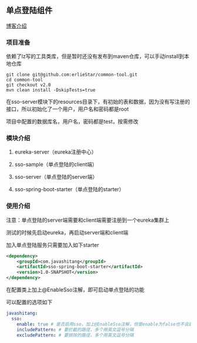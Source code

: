 ## 单点登陆组件

[博客介绍](https://blog.csdn.net/zzti_erlie/article/details/105991909) 

### 项目准备

依赖了lz写的工具类库，但是暂时还没有发布到maven仓库，可以手动install到本地仓库


```shell
git clone git@github.com:erlieStar/common-tool.git
cd common-tool
git checkout v2.0
mvn clean install -DskipTests=true
```

在sso-server模块下的resources目录下，有初始的表和数据，因为没有写注册的接口，所以初始化了一个用户，用户名和密码都是root

项目中配置的数据库名，用户名，密码都是test，按需修改

### 模块介绍

1. eureka-server（eureka注册中心）

2. sso-sample（单点登陆的client端）

3. sso-server（单点登陆的server端）

4. sso-spring-boot-starter（单点登陆的starter）

### 使用介绍

注意：单点登陆的server端需要和client端需要注册到一个eureka集群上

测试的时候先启动eureka，再启动server端和client端

加入单点登陆服务只需要加入如下starter

```xml
<dependency>
    <groupId>com.javashitang</groupId>
    <artifactId>sso-spring-boot-starter</artifactId>
    <version>1.0-SNAPSHOT</version>
</dependency>
```

在配置类上加上@EnableSso注解，即可启动单点登陆的功能

可以配置的选项如下
```yaml
javashitang:
  sso:
    enable: true # 是否启用sso，加上@EnableSso注解，但是enable为false也不会启用
    includePattern: # 要拦截的路径，多个用英文逗号分隔
    excludePattern: # 要排除的路径，多个用英文逗号分隔
```
